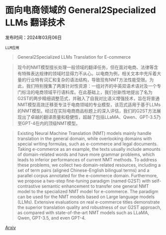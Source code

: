 # 面向电商领域的 General2Specialized LLMs 翻译技术

发布时间：2024年03月06日

`LLM应用`

> General2Specialized LLMs Translation for E-commerce

> 现今的NMT模型擅长处理一般领域的翻译任务，但在面对电商、法律等含有特殊表达规律的领域时显得力不从心。以电商为例，相关文本中充斥着大量的行业特有词汇和复杂的语法结构，导致现有NMT方法性能受限。为此，我们特别搜集了两类针对性资源：一组对齐的中英双语术语对及一个专门标注的电商领域平行语料库。在此基础上，我们创新性地提出了名为G2ST的两步精细调整范式，并融入了自我对比语义增强技术，旨在将普通NMT模型高效迁移至专注于电商领域的专业模型，该范式适用于基于LLMs的NMT模型。经过在实际电商商品标题上的深入评估，我们的G2ST方法展现出了卓越的翻译质量和稳健性，超越了包括LLaMA、Qwen、GPT-3.5乃至GPT-4在内的顶级NMT模型。

> Existing Neural Machine Translation (NMT) models mainly handle translation in the general domain, while overlooking domains with special writing formulas, such as e-commerce and legal documents. Taking e-commerce as an example, the texts usually include amounts of domain-related words and have more grammar problems, which leads to inferior performances of current NMT methods. To address these problems, we collect two domain-related resources, including a set of term pairs (aligned Chinese-English bilingual terms) and a parallel corpus annotated for the e-commerce domain. Furthermore, we propose a two-step fine-tuning paradigm (named G2ST) with self-contrastive semantic enhancement to transfer one general NMT model to the specialized NMT model for e-commerce. The paradigm can be used for the NMT models based on Large language models (LLMs). Extensive evaluations on real e-commerce titles demonstrate the superior translation quality and robustness of our G2ST approach, as compared with state-of-the-art NMT models such as LLaMA, Qwen, GPT-3.5, and even GPT-4.

[Arxiv](https://arxiv.org/abs/2403.03689)